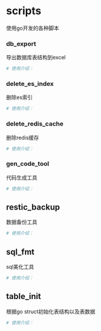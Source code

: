 # scripts
使用go开发的各种脚本

### db_export

导出数据库表结构到excel

```sh
# 使用介绍：

```

### delete_es_index

删除es索引

```sh
# 使用介绍：
```

### delete_redis_cache

删除redis缓存

```sh
# 使用介绍：
```

### gen_code_tool

代码生成工具

```sh
# 使用介绍：
```

## restic_backup

数据备份工具

```sh
# 使用介绍：
```

## sql_fmt

sql美化工具

```sh
# 使用介绍：
```

## table_init

根据go struct初始化表结构以及表数据

```sh
# 使用介绍：
```
